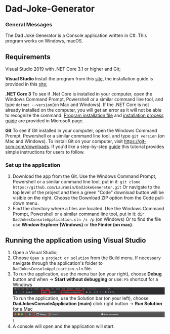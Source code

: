# Dad-Joke-Generator

### General Messages
The Dad Joke Generator is a Console application written in C#. This program works on Windows, macOS.

## Requirements

Visual Studio 2019 with .NET Core 3.1 or higher and Git;

**Visual Studio**
Install the program from this [site](https://visualstudio.microsoft.com/), the installation guide is provided in this [site](https://docs.microsoft.com/en-us/visualstudio/install/visual-studio-enterprise-guide?view=vs-2022);  

**.NET Core 3**
To see if .Net Core is installed in your computer, open the Windows Command Prompt, Powershell or a similar command line tool, and type `dotnet --version`(on Mac and Windows). If the .NET Core is not already installed on the computer, you will get an error as it will not be able to recognize the command. [Program installation file](https://dotnet.microsoft.com/download) and [installation process guide](https://docs.microsoft.com/en-us/dotnet/framework/install/dotnet-35-windows) are provided in Microsoft page.

**Git**
To see if Git installed in your computer, open the Windows Command Prompt, Powershell or a similar command line tool, and type `git version` (on Mac and Windows). To install Git on your computer, visit https://git-scm.com/downloads. If you'd like a step-by-step [guide](https://git-scm.com/book/en/v2/Getting-Started-Installing-Git) this tutorial provides simple instructions for users to follow.

### Set up the application ####
1. Download the app from the Git. Use the Windows Command Prompt, Powershell or a similar command line tool, put in it:
   `git clone https://github.com/Lauramin/DadJokeGenerator.git`
   Or navigate to the top level of the project and then a green "Code" download button will be visible on the right. Choose the Download ZIP option from the Code pull-down menu.
2. Find the directory where a files are located. Use the Windows Command Prompt, Powershell or a similar command line tool, put in it:
   `dir DadJokesConsoleApplication.sln /s /p` (on Windows)
    Or to find the file use **Window Explorer (Windows)** or **the Finder (on mac)**.
   
## Running the application using Visual Studio ##
1. Open a Visual Studio;
2. Choose `Open a project or solution` from the Build menu. If necessary navigate through the application's folder to `DadJokesConsoleApplicartion.sln` file. 
3. To run the application, use the menu bar (on your right), choose **Debug** button and when -> **Start without debugging** or use: `F5` shortcut for a Windows\
   ![Run button Windows](blob/assets/WindowsButton.PNG)\
   To run the application, use the Solution bar (on your left), choose **DadJokesConsoleApplication (main)** click right button -> **Run Solution** for a Mac\
   ![Run button Mac](blob/assets/MacButton.png)\
4. A console will open and the application will start.

